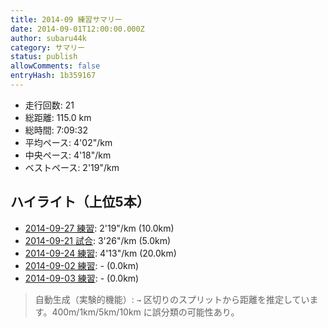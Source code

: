 ```yaml
---
title: 2014-09 練習サマリー
date: 2014-09-01T12:00:00.000Z
author: subaru44k
category: サマリー
status: publish
allowComments: false
entryHash: 1b359167
---
```

- 走行回数: 21
- 総距離: 115.0 km
- 総時間: 7:09:32
- 平均ペース: 4'02"/km
- 中央ペース: 4'18"/km
- ベストペース: 2'19"/km

## ハイライト（上位5本）
- [2014-09-27 練習](/2014-09-27-0f482ebf52b656aba5806666ea8a6e68/): 2'19"/km (10.0km)
- [2014-09-21 試合](/2014-09-21-19cf8d78fba79f06f592fbdf03117685/): 3'26"/km (5.0km)
- [2014-09-24 練習](/2014-09-24-41b899b0379f4bae7488410b795e55c0/): 4'13"/km (20.0km)
- [2014-09-02 練習](/2014-09-03-d9f548d086afd52e2271543fe9472b49/): - (0.0km)
- [2014-09-03 練習](/2014-09-04-84de64bcc358681ccb4ff7662cf62e5b/): - (0.0km)

> 自動生成（実験的機能）: `→` 区切りのスプリットから距離を推定しています。400m/1km/5km/10km に誤分類の可能性あり。
